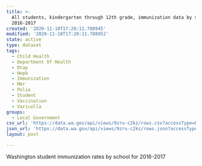 ```yaml
---
title: >-
  All students, kindergarten through 12th grade, immunization data by school,
  2016-2017
created: '2020-11-10T17:20:11.788945'
modified: '2020-11-10T17:20:11.788952'
state: active
type: dataset
tags:
  - Child Health
  - Department Of Health
  - Dtap
  - Hepb
  - Immunization
  - Mmr
  - Polio
  - Student
  - Vaccination
  - Varicella
groups:
  - Local Government
csv_url: 'https://data.wa.gov/api/views/9zru-c2kz/rows.csv?accessType=DOWNLOAD'
json_url: 'https://data.wa.gov/api/views/9zru-c2kz/rows.json?accessType=DOWNLOAD'
layout: post

---
```

Washington student immunization rates by school for 2016-2017
